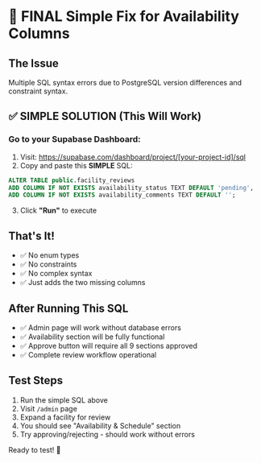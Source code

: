 # 🎯 FINAL Simple Fix for Availability Columns

## The Issue
Multiple SQL syntax errors due to PostgreSQL version differences and constraint syntax.

## ✅ SIMPLE SOLUTION (This Will Work)

### Go to your Supabase Dashboard:
1. Visit: https://supabase.com/dashboard/project/[your-project-id]/sql
2. Copy and paste this **SIMPLE** SQL:

```sql
ALTER TABLE public.facility_reviews 
ADD COLUMN IF NOT EXISTS availability_status TEXT DEFAULT 'pending',
ADD COLUMN IF NOT EXISTS availability_comments TEXT DEFAULT '';
```

3. Click **"Run"** to execute

## That's It!
- ✅ No enum types
- ✅ No constraints 
- ✅ No complex syntax
- ✅ Just adds the two missing columns

## After Running This SQL
- ✅ Admin page will work without database errors
- ✅ Availability section will be fully functional
- ✅ Approve button will require all 9 sections approved
- ✅ Complete review workflow operational

## Test Steps
1. Run the simple SQL above
2. Visit `/admin` page
3. Expand a facility for review
4. You should see "Availability & Schedule" section
5. Try approving/rejecting - should work without errors

Ready to test! 🚀